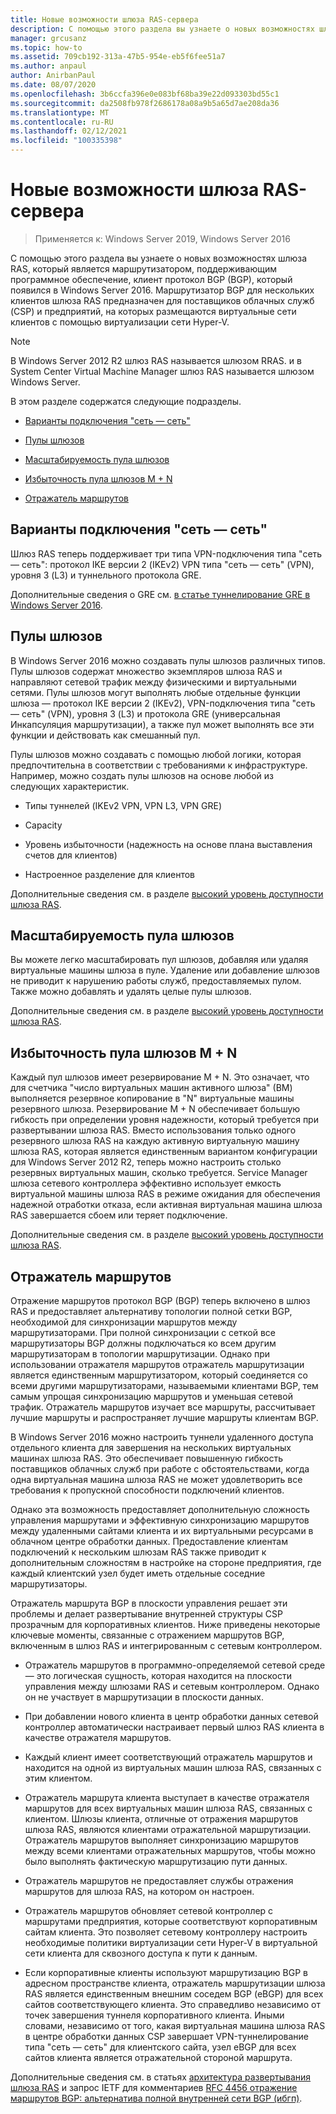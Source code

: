 ```yaml
---
title: Новые возможности шлюза RAS-сервера
description: С помощью этого раздела вы узнаете о новых возможностях шлюза RAS, который является маршрутизатором, поддерживающим программное обеспечение, клиент протокол BGP (BGP) в Windows Server 2019 и 2016.
manager: grcusanz
ms.topic: how-to
ms.assetid: 709cb192-313a-47b5-954e-eb5f6fee51a7
ms.author: anpaul
author: AnirbanPaul
ms.date: 08/07/2020
ms.openlocfilehash: 3b6ccfa396e0e083bf68ba39e22d093303bd55c1
ms.sourcegitcommit: da2508fb978f2686178a08a9b5a65d7ae208da36
ms.translationtype: MT
ms.contentlocale: ru-RU
ms.lasthandoff: 02/12/2021
ms.locfileid: "100335398"
---
```

# <a name="whats-new-in-ras-gateway"></a>Новые возможности шлюза RAS-сервера

>Применяется к: Windows Server 2019, Windows Server 2016

С помощью этого раздела вы узнаете о новых возможностях шлюза RAS, который является маршрутизатором, поддерживающим программное обеспечение, клиент протокол BGP (BGP), который появился в Windows Server 2016. Маршрутизатор BGP для нескольких клиентов шлюза RAS предназначен для поставщиков облачных служб (CSP) и предприятий, на которых размещаются виртуальные сети клиентов с помощью виртуализации сети Hyper-V.

> [!NOTE]
> В Windows Server 2012 R2 шлюз RAS называется шлюзом RRAS. и в System Center Virtual Machine Manager шлюз RAS называется шлюзом Windows Server.

В этом разделе содержатся следующие подразделы.

-   [Варианты подключения "сеть — сеть"](#bkmk_s2s)

-   [Пулы шлюзов](#bkmk_pools)

-   [Масштабируемость пула шлюзов](#bkmk_gps)

-   [Избыточность пула шлюзов M + N](#bkmk_m)

-   [Отражатель маршрутов](#bkmk_rr)

## <a name="site-to-site-connectivity-options"></a><a name="bkmk_s2s"></a>Варианты подключения "сеть — сеть"
Шлюз RAS теперь поддерживает три типа VPN-подключения типа "сеть — сеть": протокол IKE версии 2 (IKEv2) VPN типа "сеть — сеть" (VPN), уровня 3 (L3) и туннельного протокола GRE.

Дополнительные сведения о GRE см. [в статье туннелирование GRE в Windows Server 2016](../../../../remote/remote-access/ras-gateway/gre-tunneling-windows-server.md).

## <a name="gateway-pools"></a><a name="bkmk_pools"></a>Пулы шлюзов
В Windows Server 2016 можно создавать пулы шлюзов различных типов. Пулы шлюзов содержат множество экземпляров шлюза RAS и направляют сетевой трафик между физическими и виртуальными сетями. Пулы шлюзов могут выполнять любые отдельные функции шлюза — протокол IKE версии 2 (IKEv2), VPN-подключения типа "сеть — сеть" (VPN), уровня 3 (L3) и протокола GRE (универсальная Инкапсуляция маршрутизации), а также пул может выполнять все эти функции и действовать как смешанный пул.

Пулы шлюзов можно создавать с помощью любой логики, которая предпочтительна в соответствии с требованиями к инфраструктуре. Например, можно создать пулы шлюзов на основе любой из следующих характеристик.

-   Типы туннелей (IKEv2 VPN, VPN L3, VPN GRE)

-   Capacity

-   Уровень избыточности (надежность на основе плана выставления счетов для клиентов)

-   Настроенное разделение для клиентов

Дополнительные сведения см. в разделе [высокий уровень доступности шлюза RAS](RAS-Gateway-High-Availability.md).

## <a name="gateway-pool-scalability"></a><a name="bkmk_gps"></a>Масштабируемость пула шлюзов
Вы можете легко масштабировать пул шлюзов, добавляя или удаляя виртуальные машины шлюза в пуле. Удаление или добавление шлюзов не приводит к нарушению работы служб, предоставляемых пулом. Также можно добавлять и удалять целые пулы шлюзов.

Дополнительные сведения см. в разделе [высокий уровень доступности шлюза RAS](RAS-Gateway-High-Availability.md).

## <a name="mn-gateway-pool-redundancy"></a><a name="bkmk_m"></a>Избыточность пула шлюзов M + N
Каждый пул шлюзов имеет резервирование M + N. Это означает, что для счетчика "число виртуальных машин активного шлюза" (ВМ) выполняется резервное копирование в "N" виртуальные машины резервного шлюза. Резервирование M + N обеспечивает большую гибкость при определении уровня надежности, который требуется при развертывании шлюза RAS. Вместо использования только одного резервного шлюза RAS на каждую активную виртуальную машину шлюза RAS, которая является единственным вариантом конфигурации для Windows Server 2012 R2, теперь можно настроить столько резервных виртуальных машин, сколько требуется. Service Manager шлюза сетевого контроллера эффективно использует емкость виртуальной машины шлюза RAS в режиме ожидания для обеспечения надежной отработки отказа, если активная виртуальная машина шлюза RAS завершается сбоем или теряет подключение.

Дополнительные сведения см. в разделе [высокий уровень доступности шлюза RAS](RAS-Gateway-High-Availability.md).

## <a name="route-reflector"></a><a name="bkmk_rr"></a>Отражатель маршрутов
Отражение маршрутов протокол BGP (BGP) теперь включено в шлюз RAS и предоставляет альтернативу топологии полной сетки BGP, необходимой для синхронизации маршрутов между маршрутизаторами. При полной синхронизации с сеткой все маршрутизаторы BGP должны подключаться ко всем другим маршрутизаторам в топологии маршрутизации. Однако при использовании отражателя маршрутов отражатель маршрутизации является единственным маршрутизатором, который соединяется со всеми другими маршрутизаторами, называемыми клиентами BGP, тем самым упрощая синхронизацию маршрутов и уменьшая сетевой трафик. Отражатель маршрутов изучает все маршруты, рассчитывает лучшие маршруты и распространяет лучшие маршруты клиентам BGP.

В Windows Server 2016 можно настроить туннели удаленного доступа отдельного клиента для завершения на нескольких виртуальных машинах шлюза RAS. Это обеспечивает повышенную гибкость поставщиков облачных служб при работе с обстоятельствами, когда одна виртуальная машина шлюза RAS не может удовлетворить все требования к пропускной способности подключений клиентов.

Однако эта возможность предоставляет дополнительную сложность управления маршрутами и эффективную синхронизацию маршрутов между удаленными сайтами клиента и их виртуальными ресурсами в облачном центре обработки данных. Предоставление клиентам подключений к нескольким шлюзам RAS также приводит к дополнительным сложностям в настройке на стороне предприятия, где каждый клиентский узел будет иметь отдельные соседние маршрутизаторы.

Отражатель маршрута BGP в плоскости управления решает эти проблемы и делает развертывание внутренней структуры CSP прозрачным для корпоративных клиентов. Ниже приведены некоторые ключевые моменты, связанные с отражением маршрутов BGP, включенным в шлюз RAS и интегрированным с сетевым контроллером.

-   Отражатель маршрутов в программно-определяемой сетевой среде — это логическая сущность, которая находится на плоскости управления между шлюзами RAS и сетевым контроллером. Однако он не участвует в маршрутизации в плоскости данных.

-   При добавлении нового клиента в центр обработки данных сетевой контроллер автоматически настраивает первый шлюз RAS клиента в качестве отражателя маршрутов.

-   Каждый клиент имеет соответствующий отражатель маршрутов и находится на одной из виртуальных машин шлюза RAS, связанных с этим клиентом.

-   Отражатель маршрута клиента выступает в качестве отражателя маршрутов для всех виртуальных машин шлюза RAS, связанных с клиентом. Шлюзы клиента, отличные от отражения маршрутов шлюза RAS, являются клиентами отражательной маршрутизации. Отражатель маршрутов выполняет синхронизацию маршрутов между всеми клиентами отражательных маршрутов, чтобы можно было выполнять фактическую маршрутизацию пути данных.

-   Отражатель маршрутов не предоставляет службы отражения маршрутов для шлюза RAS, на котором он настроен.

-   Отражатель маршрутов обновляет сетевой контроллер с маршрутами предприятия, которые соответствуют корпоративным сайтам клиента. Это позволяет сетевому контроллеру настроить необходимые политики виртуализации сети Hyper-V в виртуальной сети клиента для сквозного доступа к пути к данным.

-   Если корпоративные клиенты используют маршрутизацию BGP в адресном пространстве клиента, отражатель маршрутизации шлюза RAS является единственным внешним соседем BGP (eBGP) для всех сайтов соответствующего клиента. Это справедливо независимо от точек завершения туннеля корпоративного клиента. Иными словами, независимо от того, какая виртуальная машина шлюза RAS в центре обработки данных CSP завершает VPN-туннелирование типа "сеть — сеть" для клиентского сайта, узел eBGP для всех сайтов клиента является отражательной стороной маршрута.

Дополнительные сведения см. в статьях [архитектура развертывания шлюза RAS](RAS-Gateway-Deployment-Architecture.md) и запрос IETF для комментариев [RFC 4456 отражение маршрутов BGP: альтернатива полной внутренней сети BGP (ибгп)](https://tools.ietf.org/html/rfc4456).


